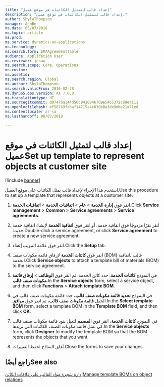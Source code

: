 ```yaml
---
title: "إعداد قالب لتمثيل الكائنات في موقع عميل"
description: "إعداد قالب لتمثيل الكائنات في موقع عميل."
author: ShylaThompson
manager: AnnBe
ms.date: 05/07/2018
ms.topic: article
ms.prod: 
ms.service: dynamics-ax-applications
ms.technology: 
ms.search.form: SMAAgreementTable
audience: Application User
ms.reviewer: josaw
ms.search.scope: Core, Operations
ms.custom: 
ms.assetid: 
ms.search.region: Global
ms.author: ShylaThompson
ms.search.validFrom: 2016-02-28
ms.dyn365.ops.version: AX 7.0.0
ms.translationtype: HT
ms.sourcegitcommit: d9747ba144d56c9410846769e5465372c89ea111
ms.openlocfilehash: ef587b9fcb4f14715a4c830e8a3de8ebe21a71ed
ms.contentlocale: ar-sa
ms.lasthandoff: 08/07/2018

---
```


# <a name="set-up-template-to-represent-objects-at-customer-site"></a><span data-ttu-id="c0e59-103">إعداد قالب لتمثيل الكائنات في موقع عميل</span><span class="sxs-lookup"><span data-stu-id="c0e59-103">Set up template to represent objects at customer site</span></span> 

[!include [banner](../includes/banner.md)]


<span data-ttu-id="c0e59-104">استخدم هذا الإجراء لإعداد قالب يمثل الكائنات على موقع العميل.</span><span class="sxs-lookup"><span data-stu-id="c0e59-104">Use this procedure to set up a template that represents objects at a customer site.</span></span>

1.  <span data-ttu-id="c0e59-105">انقر فوق **إدارة الخدمة** \> **عام** \> **اتفاقيات الخدمة‬** \> **اتفاقيات الخدمة‬**.</span><span class="sxs-lookup"><span data-stu-id="c0e59-105">Click **Service management** \> **Common** \> **Service agreements** \> **Service agreements**.</span></span>

2.  <span data-ttu-id="c0e59-106">انقر نقرًا مزدوجًا فوق اتفاقية خدمة، أو انقر فوق **اتفاقية الخدمة** لإنشاء اتفاقية خدمة جديدة.</span><span class="sxs-lookup"><span data-stu-id="c0e59-106">Double-click a service agreement, or click **Service agreement** to create a new service agreement.</span></span>

3.  <span data-ttu-id="c0e59-107">انقر فوق علامة التبويب **إعداد**.</span><span class="sxs-lookup"><span data-stu-id="c0e59-107">Click the **Setup** tab.</span></span>

4.  <span data-ttu-id="c0e59-108">انقر فوق **كائنات الخدمة** لإرفاق قائمة مكونات صنف (BOM) قالب باتفاقية الخدمة.</span><span class="sxs-lookup"><span data-stu-id="c0e59-108">Click **Service objects** to attach a template bill of materials (BOM) to the service agreement.</span></span>

5.  <span data-ttu-id="c0e59-109">في النموذج **كائنات الخدمة**، حدد كائن الخدمة، ثم انقر فوق **الوظائف** \> **إرفاق قائمة مكونات صنف قالب**.</span><span class="sxs-lookup"><span data-stu-id="c0e59-109">In the **Service objects** form, select a service object, and then click **Functions** \> **Attach template BOM**.</span></span>

6.  <span data-ttu-id="c0e59-110">في النموذج **تحديد قائمة مكونات صنف قالب**، حدد قائمة مكونات صنف قالب في الحقل **قائمة مكونات صنف قالب**، ثم انقر فوق **موافق**.</span><span class="sxs-lookup"><span data-stu-id="c0e59-110">In the **Select template BOM** form, select a template BOM in the **Template BOM** field, and then click **OK**.</span></span>

7.  <span data-ttu-id="c0e59-111">في النموذج **كائنات الخدمة**، انقر فوق **المصمم** لتعيل بنود قائمة مكونات صنف قالب كي تمثل قائمة مكونات الصنف الكائنات التي تريدها.</span><span class="sxs-lookup"><span data-stu-id="c0e59-111">In the **Service objects** form, click **Designer** to modify the template BOM so that the BOM represents the objects that you want.</span></span>

8.  <span data-ttu-id="c0e59-112">أغلق النماذج لحفظ التغييرات.</span><span class="sxs-lookup"><span data-stu-id="c0e59-112">Close the forms to save your changes.</span></span>

## <a name="see-also"></a><span data-ttu-id="c0e59-113">راجع أيضًا</span><span class="sxs-lookup"><span data-stu-id="c0e59-113">See also</span></span>

[<span data-ttu-id="c0e59-114">إدارة شجرة مواد القالب على علاقات الكائن</span><span class="sxs-lookup"><span data-stu-id="c0e59-114">Manage template BOMs on object relations</span></span>](manage-template-boms-on-object-relations.md)

  



